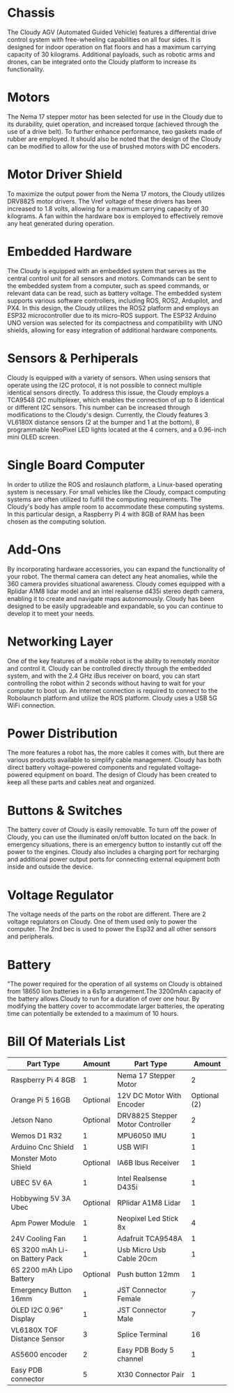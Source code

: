 
# Chassis
The Cloudy AGV (Automated Guided Vehicle) features a differential drive control system with free-wheeling capabilities on all four sides. It is designed for indoor operation on flat floors and has a maximum carrying capacity of 30 kilograms. Additional payloads, such as robotic arms and drones, can be integrated onto the Cloudy platform to increase its functionality.
<br>

# Motors
The Nema 17 stepper motor has been selected for use in the Cloudy due to its durability, quiet operation, and increased torque (achieved through the use of a drive belt). To further enhance performance, two gaskets made of rubber are employed. It should also be noted that the design of the Cloudy can be modified to allow for the use of brushed motors with DC encoders.
<br>

# Motor Driver Shield
To maximize the output power from the Nema 17 motors, the Cloudy utilizes DRV8825 motor drivers. The Vref voltage of these drivers has been increased to 1.8 volts, allowing for a maximum carrying capacity of 30 kilograms. A fan within the hardware box is employed to effectively remove any heat generated during operation.

# Embedded Hardware
The Cloudy is equipped with an embedded system that serves as the central control unit for all sensors and motors. Commands can be sent to the embedded system from a computer, such as speed commands, or relevant data can be read, such as battery voltage. The embedded system supports various software controllers, including ROS, ROS2, Ardupilot, and PX4. In this design, the Cloudy utilizes the ROS2 platform and employs an ESP32 microcontroller due to its micro-ROS support. The ESP32 Arduino UNO version was selected for its compactness and compatibility with UNO shields, allowing for easy integration of additional hardware components.
# Sensors & Perhiperals

Cloudy is equipped with a variety of sensors. When using sensors that operate using the I2C protocol, it is not possible to connect multiple identical sensors directly. To address this issue, the Cloudy employs a TCA9548 I2C multiplexer, which enables the connection of up to 8 identical or different I2C sensors. This number can be increased through modifications to the Cloudy's design. Currently, the Cloudy features 3 VL6180X distance sensors (2 at the bumper and 1 at the bottom), 8 programmable NeoPixel LED lights located at the 4 corners, and a 0.96-inch mini OLED screen.
 # Single Board Computer

 In order to utilize the ROS and roslaunch platform, a Linux-based operating system is necessary. For small vehicles like the Cloudy, compact computing systems are often utilized to fulfill the computing requirements. The Cloudy's body has ample room to accommodate these computing systems. In this particular design, a Raspberry Pi 4 with 8GB of RAM has been chosen as the computing solution.
 # Add-Ons

By incorporating hardware accessories, you can expand the functionality of your robot. The thermal camera can detect any heat anomalies, while the 360 camera provides situational awareness. Cloudy comes equipped with a Rplidar A1M8 lidar model and an intel realsense d435i stereo depth camera, enabling it to create and navigate maps autonomously. Cloudy has been designed to be easily upgradeable and expandable, so you can continue to develop it to meet your needs.
# Networking Layer

One of the key features of a mobile robot is the ability to remotely monitor and control it. Cloudy can be controlled directly through the embedded system, and with the 2.4 GHz iBus receiver on board, you can start controlling the robot within 2 seconds without having to wait for your computer to boot up. An internet connection is required to connect to the Robolaunch platform and utilize the ROS platform. Cloudy uses a USB 5G WiFi connection.
# Power Distribution

The more features a robot has, the more cables it comes with, but there are various products available to simplify cable management. Cloudy has both direct battery voltage-powered components and regulated voltage-powered equipment on board. The design of Cloudy has been created to keep all these parts and cables neat and organized.
# Buttons & Switches

The battery cover of Cloudy is easily removable. To turn off the power of Cloudy, you can use the illuminated on/off button located on the back. In emergency situations, there is an emergency button to instantly cut off the power to the engines. Cloudy also includes a charging port for recharging and additional power output ports for connecting external equipment both inside and outside the device.
# Voltage Regulator

The voltage needs of the parts on the robot are different. There are 2 voltage regulators on Cloudy. One of them used only to power the computer. The 2nd bec is used to power the Esp32 and all other sensors and peripherals.

# Battery

"The power required for the operation of all systems on Cloudy is obtained from 18650 lion batteries in a 6s1p arrangement.The 3200mAh capacity of the battery allows Cloudy to run for a duration of over one hour. By modifying the battery cover to accommodate larger batteries, the operating time can potentially be extended to a maximum of 10 hours.
# Bill Of Materials List
| **Part Type**            | **Amount**             |   **Part Type**            | **Amount** |
|-|-|-|-|
| Raspberry Pi 4 8GB         | 1    |Nema 17 Stepper Motor | 2 |
| Orange Pi 5 16GB  | Optional                | 12V DC Motor With Encoder| Optional (2) |
| Jetson Nano | Optional                |DRV8825 Stepper Motor Controller | 2 |
| Wemos D1 R32         | 1                |MPU6050 IMU | 1 |
| Arduino Cnc Shield             | 1                |USB WIFI| 1 |
| Monster Moto Shield            | Optional                |IA6B Ibus Receiver| 1 |
| UBEC 5V 6A          |  1      |Intel Realsense D435i | 1 |
| Hobbywing 5V 3A Ubec         |  Optional      |RPlidar A1M8 Lidar | 1 |
| Apm Power Module         |  1      |Neopixel Led Stick 8x | 4 |
| 24V Cooling Fan        |  1      |Adafruit TCA9548A | 1 |
|6S 3200 mAh Li-on Battery Pack | 1 |Usb Micro Usb Cable 20cm | 1 |
|6S 2200 mAh Lipo Battery | Optional |Push button 12mm | 1 |
|Emergency Button 16mm | 1 |JST Connector Female | 7 |
|OLED I2C 0.96" Display | 1 | JST Connector Male | 7 |
| VL6180X TOF Distance Sensor | 3 |Splice Terminal | 16 |
|AS5600 encoder | 2 |Easy PDB Body 5 channel | 1 |
| Easy PDB connector | 5 |Xt30 Connector Pair| 1 | 

